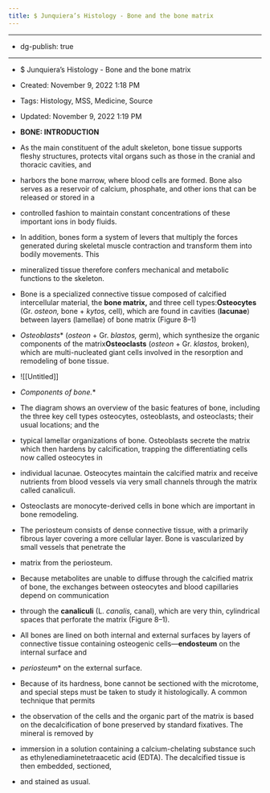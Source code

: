 ```yaml
---
title: $ Junquiera’s Histology - Bone and the bone matrix
---
```


- --

- dg-publish: true

- --

- $ Junquiera’s Histology - Bone and the bone matrix

- Created: November 9, 2022 1:18 PM

- Tags: Histology, MSS, Medicine, Source

- Updated: November 9, 2022 1:19 PM

- **BONE: INTRODUCTION**

- As the main constituent of the adult skeleton, bone tissue supports fleshy structures, protects vital organs such as those in the cranial and thoracic cavities, and

- harbors the bone marrow, where blood cells are formed. Bone also serves as a reservoir of calcium, phosphate, and other ions that can be released or stored in a

- controlled fashion to maintain constant concentrations of these important ions in body fluids.

- In addition, bones form a system of levers that multiply the forces generated during skeletal muscle contraction and transform them into bodily movements. This

- mineralized tissue therefore confers mechanical and metabolic functions to the skeleton.

- Bone is a specialized connective tissue composed of calcified intercellular material, the **bone matrix,** and three cell types:**Osteocytes** (Gr. *osteon,* bone + *kytos,* cell), which are found in cavities (**lacunae**) between layers (lamellae) of bone matrix (Figure 8–1)

- *Osteoblasts** (*osteon* + Gr. *blastos,* germ), which synthesize the organic components of the matrix**Osteoclasts** (*osteon* + Gr. *klastos,* broken), which are multi-nucleated giant cells involved in the resorption and remodeling of bone tissue.

- ![[Untitled]]

- *Components of bone.**

- The diagram shows an overview of the basic features of bone, including the three key cell types osteocytes, osteoblasts, and osteoclasts; their usual locations; and the

- typical lamellar organizations of bone. Osteoblasts secrete the matrix which then hardens by calcification, trapping the differentiating cells now called osteocytes in

- individual lacunae. Osteocytes maintain the calcified matrix and receive nutrients from blood vessels via very small channels through the matrix called canaliculi.

- Osteoclasts are monocyte-derived cells in bone which are important in bone remodeling.

- The periosteum consists of dense connective tissue, with a primarily fibrous layer covering a more cellular layer. Bone is vascularized by small vessels that penetrate the

- matrix from the periosteum.

- Because metabolites are unable to diffuse through the calcified matrix of bone, the exchanges between osteocytes and blood capillaries depend on communication

- through the **canaliculi** (L. *canalis,* canal), which are very thin, cylindrical spaces that perforate the matrix (Figure 8–1).

- All bones are lined on both internal and external surfaces by layers of connective tissue containing osteogenic cells—**endosteum** on the internal surface and

- *periosteum** on the external surface.

- Because of its hardness, bone cannot be sectioned with the microtome, and special steps must be taken to study it histologically. A common technique that permits

- the observation of the cells and the organic part of the matrix is based on the decalcification of bone preserved by standard fixatives. The mineral is removed by

- immersion in a solution containing a calcium-chelating substance such as ethylenediaminetetraacetic acid (EDTA). The decalcified tissue is then embedded, sectioned,

- and stained as usual.
